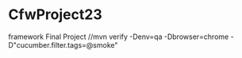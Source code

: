 # CfwProject23
framework Final Project
//mvn verify -Denv=qa -Dbrowser=chrome -D"cucumber.filter.tags=@smoke"